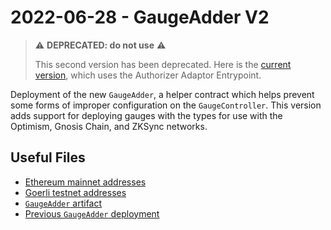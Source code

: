 # 2022-06-28 - GaugeAdder V2

> ⚠️ **DEPRECATED: do not use** ⚠️
>
> This second version has been deprecated. Here is the [current version](../../20230109-gauge-adder-v3), which uses the Authorizer Adaptor Entrypoint.

Deployment of the new `GaugeAdder`, a helper contract which helps prevent some forms of improper configuration on the `GaugeController`. This version adds support for deploying gauges with the types for use with the Optimism, Gnosis Chain, and ZKSync networks.

## Useful Files

- [Ethereum mainnet addresses](./output/mainnet.json)
- [Goerli testnet addresses](./output/goerli.json)
- [`GaugeAdder` artifact](./artifact/GaugeAdder.json)
- [Previous `GaugeAdder` deployment](../20220325-gauge-adder/)
